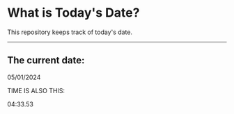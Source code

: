 # What is Today's Date?
This repository keeps track of today's date.
* * *
 
## The current date:  
 05/01/2024 
  
  
 TIME IS ALSO THIS: 
  
 04:33.53 
  
  

